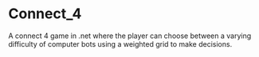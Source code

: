 # Connect_4
A connect 4 game in .net where the player can choose between a varying difficulty of computer bots using a weighted grid to make decisions.
